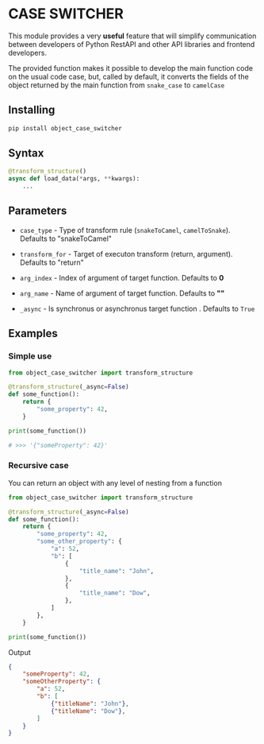 # CASE SWITCHER

This module provides a very **useful** feature that will simplify communication between developers of Python RestAPI and other API libraries and frontend developers.

The provided function makes it possible to develop the main function code on the usual code case, but, called by default, it converts the fields of the object returned by the main function from `snake_case` to `camelCase`

## Installing
```bash
pip install object_case_switcher
```

## Syntax
```python
@transform_structure()
async def load_data(*args, **kwargs):
    ...
```

## Parameters
- `case_type` - Type of transform rule (`snakeToCamel`, `camelToSnake`). Defaults to "snakeToCamel"  

- `transform_for` - Target of executon transform (return, argument). Defaults to "return"

- `arg_index` - Index of argument of target function. Defaults to **0**

- `arg_name` - Name of argument of target function. Defaults to **""**

- `_async` - Is synchronus or asynchronus target function . Defaults to `True`

## Examples
### Simple use
```python
from object_case_switcher import transform_structure

@transform_structure(_async=False)
def some_function():
    return {
        "some_property": 42,
    }

print(some_function())

# >>> '{"someProperty": 42}'
```

### Recursive case
You can return an object with any level of nesting from a function
```python
from object_case_switcher import transform_structure

@transform_structure(_async=False)
def some_function():
    return {
        "some_property": 42,
        "some_other_property": {
            "a": 52,
            "b": [
                {
                    "title_name": "John",
                },
                {
                    "title_name": "Dow",
                },
            ]
        },
    }

print(some_function())

```
Output
```json
{
    "someProperty": 42,
    "someOtherProperty": {
        "a": 52,
        "b": [
            {"titleName": "John"},
            {"titleName": "Dow"},
        ]
    }
}
```